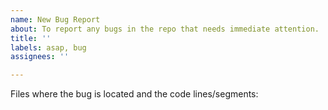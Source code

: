 ```yaml
---
name: New Bug Report
about: To report any bugs in the repo that needs immediate attention.
title: ''
labels: asap, bug
assignees: ''

---
```


Files where the bug is located and the code lines/segments:
